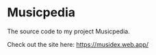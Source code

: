 # Musicpedia
The source code to my project Musicpedia.

Check out the site here: https://musidex.web.app/

